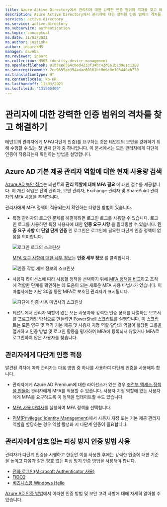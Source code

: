 ```yaml
---
title: Azure Active Directory에서 관리자에 대한 강력한 인증 범위의 격차를 찾고 해결하기
description: Azure Active Directory에서 관리자에 대한 강력한 인증 범위의 격차를 찾고 해결하는 방법 알아보기
services: active-directory
ms.service: active-directory
ms.subservice: authentication
ms.topic: conceptual
ms.date: 11/03/2021
ms.author: justinha
author: inbarckMS
manager: daveba
ms.reviewer: inbarc
ms.collection: M365-identity-device-management
ms.openlocfilehash: 81d3ce6564c0ed4233f34bc43d661b2d9e1c1388
ms.sourcegitcommit: 2cc9695ae394adae60161bc0e6e0e166440a0730
ms.translationtype: HT
ms.contentlocale: ko-KR
ms.lasthandoff: 11/03/2021
ms.locfileid: "131505406"
---
```

# <a name="find-and-address-gaps-in-strong-authentication-coverage-for-your-administrators"></a>관리자에 대한 강력한 인증 범위의 격차를 찾고 해결하기

테넌트의 관리자에게 MFA(다단계 인증)를 요구하는 것은 테넌트의 보안을 강화하기 위해 수행할 수 있는 첫 번째 단계 중 하나입니다. 이 문서에서는 모든 관리자에게 다단계 인증이 적용되는지 확인하는 방법을 설명합니다.

## <a name="detect-current-usage-for-azure-ad-built-in-administrator-roles"></a>Azure AD 기본 제공 관리자 역할에 대한 현재 사용량 검색

[Azure AD 보안 점수](../fundamentals/identity-secure-score.md)는 테넌트의 **관리 역할에 대해 MFA 필요** 에 대한 점수를 제공합니다. 이 개선 작업은 전역 관리자, 보안 관리자, Exchange 관리자 및 SharePoint 관리자의 MFA 사용을 추적합니다. 

관리자에게 MFA 정책이 적용되는지 확인하는 다양한 방법이 있습니다. 

- 특정 관리자의 로그인 문제를 해결하려면 로그인 로그를 사용할 수 있습니다. 로그인 로그를 사용하면 특정 사용자에 대한 **인증 요구 사항** 을 필터링할 수 있습니다. **인증 요구 사항** 이 **단일 단계 인증** 인 로그인은 로그인에 필요한 다단계 인증 정책이 없음을 의미합니다.

  ![로그인 로그의 스크린샷](./media/how-to-authentication-find-coverage-gaps/auth-requirement.png)

  [MFA 요구 사항에 대한 세부 정보](../reports-monitoring/concept-sign-ins.md#authentication-details)는 **인증 세부 정보** 를 클릭합니다.
  
  ![인증 작업 세부 정보의 스크린샷](./media/how-to-authentication-find-coverage-gaps/details.png)

- 사용자 라이선스에 따라 사용할 정책을 선택하기 위해 [MFA 정책을 비교](concept-mfa-licensing.md#compare-multi-factor-authentication-policies)하고 조직에 적합한 단계를 확인하는 데 도움이 되는 새로운 MFA 사용 마법사가 있습니다. 이 마법사에는 지난 30일 동안 MFA로 보호된 관리자가 표시됩니다.

  ![다단계 인증 사용 마법사의 스크린샷](./media/how-to-authentication-find-coverage-gaps/wizard.png)

- 테넌트에서 관리자 역할이 있는 모든 사용자와 강력한 인증 상태를 나열하는 보고서를 프로그래밍 방식으로 만들려면 [PowerShell 스크립트](https://github.com/microsoft/AzureADToolkit/blob/main/src/Find-UnprotectedUsersWithAdminRoles.ps1)를 실행합니다. 이 스크립트는 모든 영구 및 적격 기본 제공 및 사용자 지정 역할 할당과 역할이 할당된 그룹을 열거하고 인증 방법 및 로그인 활동을 평가하여 MFA에 등록되지 않았거나 MFA로 로그인하지 않은 사용자를 찾습니다.

## <a name="enforce-multi-factor-authentication-on-your-administrators"></a>관리자에게 다단계 인증 적용

발견된 격차에 따라 관리자는 다음 방법 중 하나를 사용하여 다단계 인증을 사용해야 합니다.

- 관리자에게 Azure AD Premium에 대한 라이선스가 있는 경우 [조건부 액세스 정책을 만들어](tutorial-enable-azure-mfa.md) 관리자에게 MFA를 적용할 수 있습니다. 사용자 지정 역할에 있는 사용자에게 MFA를 요구하도록 이 정책을 업데이트할 수도 있습니다.  

- [MFA 사용 마법사](https://aka.ms/MFASetupGuide)를 실행하여 MFA 정책을 선택합니다.

- [PIM(Privileged Identity Management)](https://docs.microsoft.com/azure/active-directory/privileged-identity-management/pim-configure)에서 사용자 지정 또는 기본 제공 관리자 역할을 할당하는 경우 역할 활성화 시 다단계 인증이 필요합니다.

## <a name="use-passwordless-and-phishing-resistant-authentication-methods-for-your-administrators"></a>관리자에게 암호 없는 피싱 방지 인증 방법 사용

관리자가 다단계 인증을 시행하고 한동안 이를 사용한 후에는 강력한 인증에 대한 기준을 높이고 다음과 같은 암호 없는 피싱 방지 인증 방법을 사용해야 합니다. 

- [전화 로그인(Microsoft Authenticator 사용)](concept-authentication-authenticator-app.md)
- [FIDO2](concept-authentication-passwordless.md#fido2-security-keys)
- [비즈니스용 Windows Hello](https://docs.microsoft.com/windows/security/identity-protection/hello-for-business/hello-overview)

[Azure AD 인증 방법](concept-authentication-methods.md)에서 이러한 인증 방법 및 보안 고려 사항에 대해 자세히 알아볼 수 있습니다.


